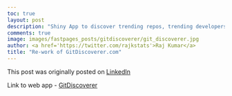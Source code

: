 ```yaml
---
toc: true
layout: post
description: "Shiny App to discover trending repos, trending developers and popular projects in ML/DL on Github"
comments: true
image: images/fastpages_posts/gitdiscoverer/git_discoverer.jpg 
author: <a href='https://twitter.com/rajkstats'>Raj Kumar</a>
title: "Re-work of GitDiscoverer.com"
---
```


This post was originally posted on 
[LinkedIn](https://www.linkedin.com/pulse/rshiny-contest-2020-re-work-gitdiscoverercom-raj-kumar/)

Link to web app - [GitDiscoverer](https://rajkstats.shinyapps.io/git_discoverer_app/)
